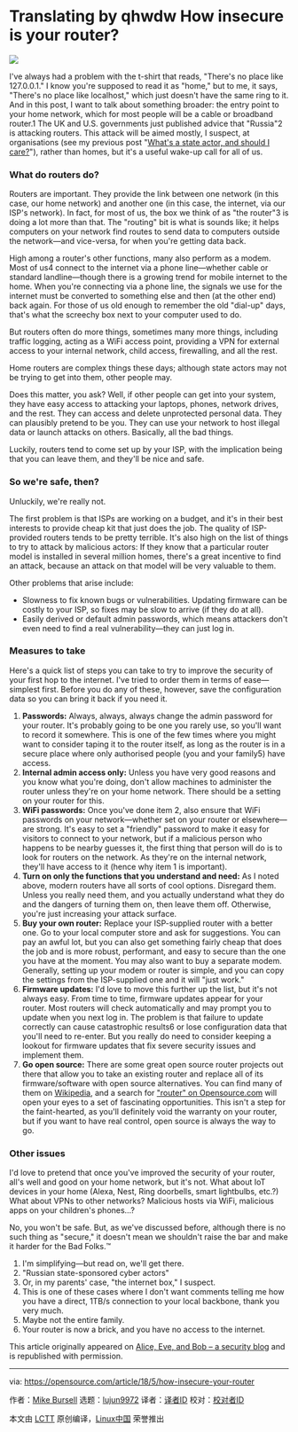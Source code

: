 Translating by qhwdw
How insecure is your router?
======
![](https://opensource.com/sites/default/files/styles/image-full-size/public/lead-images/locks_keys_bridge_paris.png?itok=Bp0dsEc9)

I've always had a problem with the t-shirt that reads, "There's no place like 127.0.0.1." I know you're supposed to read it as "home," but to me, it says, "There's no place like localhost," which just doesn't have the same ring to it. And in this post, I want to talk about something broader: the entry point to your home network, which for most people will be a cable or broadband router.1 The UK and U.S. governments just published advice that "Russia"2 is attacking routers. This attack will be aimed mostly, I suspect, at organisations (see my previous post "[What's a state actor, and should I care?][1]"), rather than homes, but it's a useful wake-up call for all of us.

### What do routers do?

Routers are important. They provide the link between one network (in this case, our home network) and another one (in this case, the internet, via our ISP's network). In fact, for most of us, the box we think of as "the router"3 is doing a lot more than that. The "routing" bit is what is sounds like; it helps computers on your network find routes to send data to computers outside the network—and vice-versa, for when you're getting data back.

High among a router's other functions, many also perform as a modem. Most of us4 connect to the internet via a phone line—whether cable or standard landline—though there is a growing trend for mobile internet to the home. When you're connecting via a phone line, the signals we use for the internet must be converted to something else and then (at the other end) back again. For those of us old enough to remember the old "dial-up" days, that's what the screechy box next to your computer used to do.

But routers often do more things, sometimes many more things, including traffic logging, acting as a WiFi access point, providing a VPN for external access to your internal network, child access, firewalling, and all the rest.

Home routers are complex things these days; although state actors may not be trying to get into them, other people may.

Does this matter, you ask? Well, if other people can get into your system, they have easy access to attacking your laptops, phones, network drives, and the rest. They can access and delete unprotected personal data. They can plausibly pretend to be you. They can use your network to host illegal data or launch attacks on others. Basically, all the bad things.

Luckily, routers tend to come set up by your ISP, with the implication being that you can leave them, and they'll be nice and safe.

### So we're safe, then?

Unluckily, we're really not.

The first problem is that ISPs are working on a budget, and it's in their best interests to provide cheap kit that just does the job. The quality of ISP-provided routers tends to be pretty terrible. It's also high on the list of things to try to attack by malicious actors: If they know that a particular router model is installed in several million homes, there's a great incentive to find an attack, because an attack on that model will be very valuable to them.

Other problems that arise include:

  * Slowness to fix known bugs or vulnerabilities. Updating firmware can be costly to your ISP, so fixes may be slow to arrive (if they do at all).
  * Easily derived or default admin passwords, which means attackers don't even need to find a real vulnerability—they can just log in.



### Measures to take

Here's a quick list of steps you can take to try to improve the security of your first hop to the internet. I've tried to order them in terms of ease—simplest first. Before you do any of these, however, save the configuration data so you can bring it back if you need it.

  1. **Passwords:** Always, always, always change the admin password for your router. It's probably going to be one you rarely use, so you'll want to record it somewhere. This is one of the few times where you might want to consider taping it to the router itself, as long as the router is in a secure place where only authorised people (you and your family5) have access.
  2. **Internal admin access only:** Unless you have very good reasons and you know what you're doing, don't allow machines to administer the router unless they're on your home network. There should be a setting on your router for this.
  3. **WiFi passwords:** Once you've done item 2, also ensure that WiFi passwords on your network—whether set on your router or elsewhere—are strong. It's easy to set a  "friendly" password to make it easy for visitors to connect to your network, but if a malicious person who happens to be nearby guesses it, the first thing that person will do is to look for routers on the network. As they're on the internal network, they'll have access to it (hence why item 1 is important).
  4. **Turn on only the functions that you understand and need:** As I noted above, modern routers have all sorts of cool options. Disregard them. Unless you really need them, and you actually understand what they do and the dangers of turning them on, then leave them off. Otherwise, you're just increasing your attack surface.
  5. **Buy your own router:** Replace your ISP-supplied router with a better one. Go to your local computer store and ask for suggestions. You can pay an awful lot, but you can also get something fairly cheap that does the job and is more robust, performant, and easy to secure than the one you have at the moment. You may also want to buy a separate modem. Generally, setting up your modem or router is simple, and you can copy the settings from the ISP-supplied one and it will  "just work."
  6. **Firmware updates:** I'd love to move this further up the list, but it's not always easy. From time to time, firmware updates appear for your router. Most routers will check automatically and may prompt you to update when you next log in. The problem is that failure to update correctly can cause catastrophic results6 or lose configuration data that you'll need to re-enter. But you really do need to consider keeping a lookout for firmware updates that fix severe security issues and implement them.
  7. **Go open source:** There are some great open source router projects out there that allow you to take an existing router and replace all of its firmware/software with open source alternatives. You can find many of them on [Wikipedia][2], and a search for ["router" on Opensource.com][3] will open your eyes to a set of fascinating opportunities. This isn't a step for the faint-hearted, as you'll definitely void the warranty on your router, but if you want to have real control, open source is always the way to go.



### Other issues

I'd love to pretend that once you've improved the security of your router, all's well and good on your home network, but it's not. What about IoT devices in your home (Alexa, Nest, Ring doorbells, smart lightbulbs, etc.?) What about VPNs to other networks? Malicious hosts via WiFi, malicious apps on your children's phones…?

No, you won't be safe. But, as we've discussed before, although there is no such thing as "secure," it doesn't mean we shouldn't raise the bar and make it harder for the Bad Folks.™

  1. I'm simplifying—but read on, we'll get there.
  2. "Russian state-sponsored cyber actors"
  3. Or, in my parents' case, "the internet box," I suspect.
  4. This is one of these cases where I don't want comments telling me how you have a direct, 1TB/s connection to your local backbone, thank you very much.
  5. Maybe not the entire family.
  6. Your router is now a brick, and you have no access to the internet.



This article originally appeared on [Alice, Eve, and Bob – a security blog][4] and is republished with permission.

--------------------------------------------------------------------------------

via: https://opensource.com/article/18/5/how-insecure-your-router

作者：[Mike Bursell][a]
选题：[lujun9972](https://github.com/lujun9972)
译者：[译者ID](https://github.com/译者ID)
校对：[校对者ID](https://github.com/校对者ID)

本文由 [LCTT](https://github.com/LCTT/TranslateProject) 原创编译，[Linux中国](https://linux.cn/) 荣誉推出

[a]:https://opensource.com/users/mikecamel
[1]:https://aliceevebob.com/2018/03/13/whats-a-state-actor-and-should-i-care/
[2]:https://en.wikipedia.org/wiki/List_of_router_firmware_projects
[3]:https://opensource.com/sitewide-search?search_api_views_fulltext=router
[4]:https://aliceevebob.com/2018/04/17/defending-our-homes/
